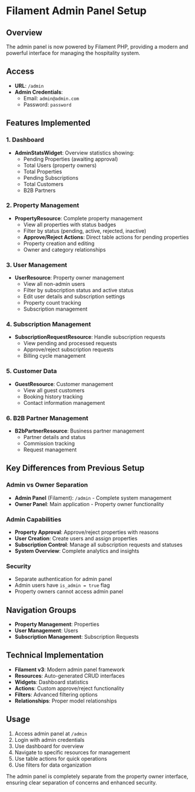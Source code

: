 # Filament Admin Panel Setup

## Overview
The admin panel is now powered by Filament PHP, providing a modern and powerful interface for managing the hospitality system.

## Access
- **URL**: `/admin`
- **Admin Credentials**: 
  - Email: `admin@admin.com`
  - Password: `password`

## Features Implemented

### 1. Dashboard
- **AdminStatsWidget**: Overview statistics showing:
  - Pending Properties (awaiting approval)
  - Total Users (property owners)
  - Total Properties
  - Pending Subscriptions
  - Total Customers
  - B2B Partners

### 2. Property Management
- **PropertyResource**: Complete property management
  - View all properties with status badges
  - Filter by status (pending, active, rejected, inactive)
  - **Approve/Reject Actions**: Direct table actions for pending properties
  - Property creation and editing
  - Owner and category relationships

### 3. User Management
- **UserResource**: Property owner management
  - View all non-admin users
  - Filter by subscription status and active status
  - Edit user details and subscription settings
  - Property count tracking
  - Subscription management

### 4. Subscription Management
- **SubscriptionRequestResource**: Handle subscription requests
  - View pending and processed requests
  - Approve/reject subscription requests
  - Billing cycle management

### 5. Customer Data
- **GuestResource**: Customer management
  - View all guest customers
  - Booking history tracking
  - Contact information management

### 6. B2B Partner Management
- **B2bPartnerResource**: Business partner management
  - Partner details and status
  - Commission tracking
  - Request management

## Key Differences from Previous Setup

### Admin vs Owner Separation
- **Admin Panel** (Filament): `/admin` - Complete system management
- **Owner Panel**: Main application - Property owner functionality

### Admin Capabilities
- **Property Approval**: Approve/reject properties with reasons
- **User Creation**: Create users and assign properties
- **Subscription Control**: Manage all subscription requests and statuses
- **System Overview**: Complete analytics and insights

### Security
- Separate authentication for admin panel
- Admin users have `is_admin = true` flag
- Property owners cannot access admin panel

## Navigation Groups
- **Property Management**: Properties
- **User Management**: Users
- **Subscription Management**: Subscription Requests

## Technical Implementation
- **Filament v3**: Modern admin panel framework
- **Resources**: Auto-generated CRUD interfaces
- **Widgets**: Dashboard statistics
- **Actions**: Custom approve/reject functionality
- **Filters**: Advanced filtering options
- **Relationships**: Proper model relationships

## Usage
1. Access admin panel at `/admin`
2. Login with admin credentials
3. Use dashboard for overview
4. Navigate to specific resources for management
5. Use table actions for quick operations
6. Use filters for data organization

The admin panel is completely separate from the property owner interface, ensuring clear separation of concerns and enhanced security.